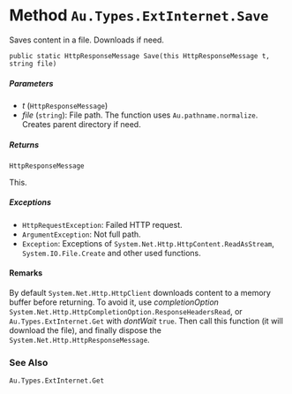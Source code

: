 # Method `Au.Types.ExtInternet.Save`

Saves content in a file. Downloads if need.

```
public static HttpResponseMessage Save(this HttpResponseMessage t, string file)
```

##### Parameters

- *t*  (`HttpResponseMessage`)
- *file*  (`string`):
    File path. The function uses `Au.pathname.normalize`. Creates parent directory if need.

##### Returns

`HttpResponseMessage`

This.

##### Exceptions

- `HttpRequestException`:
    Failed HTTP request.
- `ArgumentException`:
    Not full path.
- `Exception`:
    Exceptions of `System.Net.Http.HttpContent.ReadAsStream`, `System.IO.File.Create` and other used functions.

#### Remarks

By default `System.Net.Http.HttpClient` downloads content to a memory buffer before returning. To avoid it, use *completionOption* `System.Net.Http.HttpCompletionOption.ResponseHeadersRead`, or `Au.Types.ExtInternet.Get` with *dontWait* `true`. Then call this function (it will download the file), and finally dispose the `System.Net.Http.HttpResponseMessage`.

### See Also

`Au.Types.ExtInternet.Get`